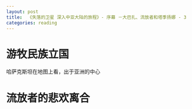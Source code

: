 ```yaml
---
layout: post
title:  《失落的卫星 深入中亚大陆的旅程》- 序幕 －大巴扎、流放者和塔季扬娜 - 3
categories: reading
---
```


# 游牧民族立国

哈萨克斯坦在地图上看，出于亚洲的中心

# 流放者的悲欢离合

<!--stackedit_data:
eyJoaXN0b3J5IjpbMTI5MjYzOTMzLC0xMTMxOTk4NTcyXX0=
-->
